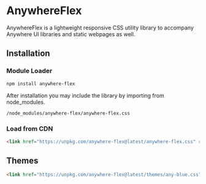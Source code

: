 # AnywhereFlex

AnywhereFlex is a lightweight responsive CSS utility library to accompany Anywhere UI libraries and static webpages as well.

## Installation

### Module Loader

```bash
npm install anywhere-flex
```

After installation you may include the library by importing from node_modules.

```bash
/node_modules/anywhere-flex/anywhere-flex.css
```

### Load from CDN

```html
<link href="https://unpkg.com/anywhere-flex@latest/anywhere-flex.css" rel="stylesheet" />
```

## Themes

```html
<link href="https://unpkg.com/anywhere-flex@latest/themes/any-blue.css" rel="stylesheet" />
```
